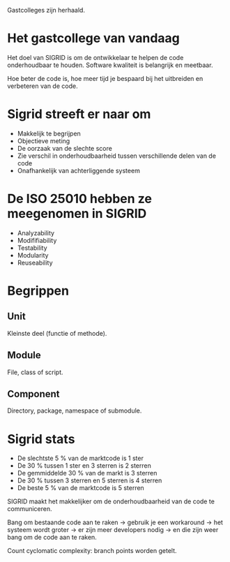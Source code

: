 Gastcolleges zijn herhaald.

# Het gastcollege van vandaag
Het doel van SIGRID is om de ontwikkelaar te helpen de code onderhoudbaar te houden.
Software kwaliteit is belangrijk en meetbaar.

Hoe beter de code is, hoe meer tijd je bespaard bij het uitbreiden en verbeteren van de code.

# Sigrid streeft er naar om
- Makkelijk te begrijpen
- Objectieve meting
- De oorzaak van de slechte score
- Zie verschil in onderhoudbaarheid tussen verschillende delen van de code
- Onafhankelijk van achterliggende systeem

# De ISO 25010 hebben ze meegenomen in SIGRID
- Analyzability
- Modififiability
- Testability
- Modularity
- Reuseability

# Begrippen
## Unit
Kleinste deel (functie of methode).
## Module
File, class of script.
## Component
Directory, package, namespace of submodule.

# Sigrid stats
- De slechtste 5 % van de marktcode is 1 ster
- De 30 % tussen 1 ster en 3 sterren is 2 sterren
- De gemmiddelde 30 % van de markt is 3 sterren
- De 30 % tussen 3 sterren en 5 sterren is 4 sterren
- De beste 5 % van de marktcode is 5 sterren

SIGRID maakt het makkelijker om de onderhoudbaarheid van de code te communiceren.

Bang om bestaande code aan te raken -> gebruik je een workaround -> het systeem wordt groter -> er zijn meer developers nodig -> en die zijn weer bang om de code aan te raken.

Count cyclomatic complexity: branch points worden getelt.
